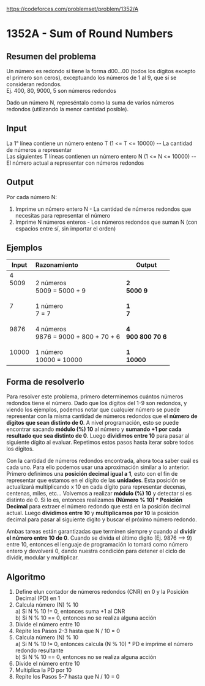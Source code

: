 https://codeforces.com/problemset/problem/1352/A

# 1352A - Sum of Round Numbers

## Resumen del problema
Un número es redondo si tiene la forma d00...00 (todos los dígitos excepto el primero son ceros), exceptuando los números de 1 al 9, que sí se consideran redondos. \
Ej. 400, 80, 9000, 5 son números redondos 

Dado un número N, represéntalo como la suma de varios números redondos (utilizando la menor cantidad posible). 

## Input
La 1° línea contiene un número enteno T (1 <= T <= 10000) -- La cantidad de números a representar \
Las siguientes T líneas contienen un número entero N (1 <= N <= 10000) -- El número actual a representar con números redondos

## Output
Por cada número N: 
1) Imprime un número entero N - La cantidad de números redondos que necesitas para representar el número
2) Imprime N números enteros - Los números redondos que suman N (con espacios entre sí, sin importar el orden)


## Ejemplos
| Input       | Razonamiento  | Output    |
| ----------- | :------------ | --------- |
| 4 <br> 5009 <br><br><br> 7 <br><br><br> 9876 <br><br><br> 10000 <br><br> | <br> 2 números <br> 5009 = 5000 + 9 <br><br> 1 número <br> 7 = 7 <br><br> 4 números <br> 9876 = 9000 + 800 + 70 + 6 <br><br> 1 número <br> 10000 = 10000 <br> | <br> **2** <br> **5000 9** <br><br> **1** <br> **7** <br><br> **4** <br> **900 800 70 6** <br><br> **1** <br> **10000** |

## Forma de resolverlo
Para resolver este problema, primero determinemos cuántos números redondos tiene el número. Dado que los dígitos del 1-9 son redondos, y viendo los ejemplos, podemos notar que cualquier número se puede representar con la misma cantidad de números redondos que el **número de dígitos que sean distinto de 0**. A nivel programación, esto se puede encontrar sacando **módulo (%) 10** al número y **sumando +1 por cada resultado que sea distinto de 0**. Luego **dividimos entre 10** para pasar al siguiente dígito al evaluar. Repetimos estos pasos hasta iterar sobre todos los dígitos.

Con la cantidad de números redondos encontrada, ahora toca saber cuál es cada uno. Para ello podemos usar una aproximación similar a lo anterior. Primero definimos una **posición decimal igual a 1**, esto con el fin de representar que estamos en el dígito de las **unidades**. Esta posición se actualizará multiplicando x 10 en cada dígito para representar decenas, centenas, miles, etc... Volvemos a realizar **módulo (%) 10** y detectar si es distinto de 0. Si lo es, entonces realizamos **(Número % 10) * Posición Decimal** para extraer el número redondo que está en la posición decimal actual. Luego **dividimos entre 10** y **multiplicamos por 10** la posición decimal para pasar al siguiente dígito y buscar el próximo número redondo.

Ambas tareas están garantizadas que terminen siempre y cuando al **dividir el número entre 10 de 0**. Cuando se divida el último dígito (Ej. 9876 --> 9) entre 10, entonces el lenguaje de programación lo tomará como número entero y devolverá 0, dando nuestra condición para detener el ciclo de dividir, modular y multiplicar.

## Algoritmo
1) Define elun contador de números redondos (CNR) en 0 y la Posición Decimal (PD) en 1
2) Calcula número (N) % 10 \
a) Si N % 10 != 0, entonces suma +1 al CNR \
b) Si N % 10 == 0, entonces no se realiza alguna acción 
3) Divide el número entre 10
4) Repite los Pasos 2-3 hasta que N / 10 = 0
5) Calcula número (N) % 10 \
a) Si N % 10 != 0, entonces calcula (N % 10) * PD e imprime el número redondo resultante \
b) Si N % 10 == 0, entonces no se realiza alguna acción 
6) Divide el número entre 10
7) Multiplica la PD por 10
8) Repite los Pasos 5-7 hasta que N / 10 = 0
